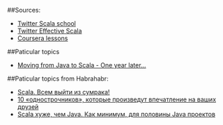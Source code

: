 ##Sources:

* [Twitter Scala school](http://twitter.github.io/scala_school/)
* [Twitter Effective Scala](http://twitter.github.io/effectivescala/)
* [Coursera lessons](https://class.coursera.org/progfun-005)


##Paticular topics

* [Moving from Java to Scala - One year later...](http://java.dzone.com/articles/moving-java-scala-one-year)

##Paticular topics from Habrahabr:

* [Scala. Всем выйти из сумрака!](http://habrahabr.ru/post/209850/)
* [10 «однострочников», которые произведут впечатление на ваших друзей](http://habrahabr.ru/post/120665/)
* [Scala хуже, чем Java. Как минимум, для половины Java проектов](http://habrahabr.ru/post/134897/)